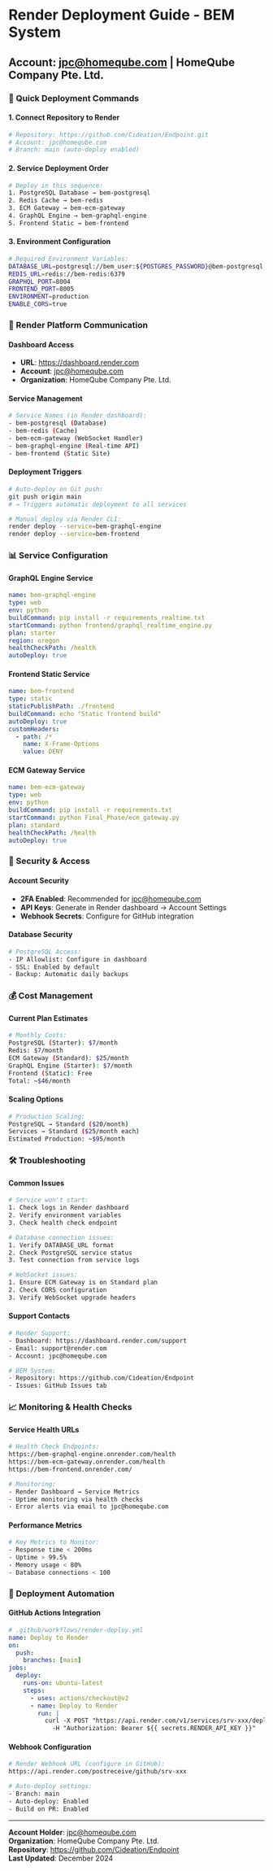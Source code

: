 # Render Deployment Guide - BEM System
## Account: jpc@homeqube.com | HomeQube Company Pte. Ltd.

### 🚀 Quick Deployment Commands

#### 1. **Connect Repository to Render**
```bash
# Repository: https://github.com/Cideation/Endpoint.git
# Account: jpc@homeqube.com
# Branch: main (auto-deploy enabled)
```

#### 2. **Service Deployment Order**
```bash
# Deploy in this sequence:
1. PostgreSQL Database → bem-postgresql
2. Redis Cache → bem-redis  
3. ECM Gateway → bem-ecm-gateway
4. GraphQL Engine → bem-graphql-engine
5. Frontend Static → bem-frontend
```

#### 3. **Environment Configuration**
```bash
# Required Environment Variables:
DATABASE_URL=postgresql://bem_user:${POSTGRES_PASSWORD}@bem-postgresql:5432/bem_production
REDIS_URL=redis://bem-redis:6379
GRAPHQL_PORT=8004
FRONTEND_PORT=8005
ENVIRONMENT=production
ENABLE_CORS=true
```

### 🔧 Render Platform Communication

#### **Dashboard Access**
- **URL**: https://dashboard.render.com
- **Account**: jpc@homeqube.com
- **Organization**: HomeQube Company Pte. Ltd.

#### **Service Management**
```bash
# Service Names (in Render dashboard):
- bem-postgresql (Database)
- bem-redis (Cache)
- bem-ecm-gateway (WebSocket Handler)
- bem-graphql-engine (Real-time API)
- bem-frontend (Static Site)
```

#### **Deployment Triggers**
```bash
# Auto-deploy on Git push:
git push origin main
# → Triggers automatic deployment to all services

# Manual deploy via Render CLI:
render deploy --service=bem-graphql-engine
render deploy --service=bem-frontend
```

### 📊 Service Configuration

#### **GraphQL Engine Service**
```yaml
name: bem-graphql-engine
type: web
env: python
buildCommand: pip install -r requirements_realtime.txt
startCommand: python frontend/graphql_realtime_engine.py
plan: starter
region: oregon
healthCheckPath: /health
autoDeploy: true
```

#### **Frontend Static Service**
```yaml
name: bem-frontend
type: static
staticPublishPath: ./frontend
buildCommand: echo "Static frontend build"
autoDeploy: true
customHeaders:
  - path: /*
    name: X-Frame-Options
    value: DENY
```

#### **ECM Gateway Service**
```yaml
name: bem-ecm-gateway
type: web
env: python
buildCommand: pip install -r requirements.txt
startCommand: python Final_Phase/ecm_gateway.py
plan: standard
healthCheckPath: /health
autoDeploy: true
```

### 🔐 Security & Access

#### **Account Security**
- **2FA Enabled**: Recommended for jpc@homeqube.com
- **API Keys**: Generate in Render dashboard → Account Settings
- **Webhook Secrets**: Configure for GitHub integration

#### **Database Security**
```bash
# PostgreSQL Access:
- IP Allowlist: Configure in dashboard
- SSL: Enabled by default
- Backup: Automatic daily backups
```

### 💰 Cost Management

#### **Current Plan Estimates**
```bash
# Monthly Costs:
PostgreSQL (Starter): $7/month
Redis: $7/month
ECM Gateway (Standard): $25/month
GraphQL Engine (Starter): $7/month
Frontend (Static): Free
Total: ~$46/month
```

#### **Scaling Options**
```bash
# Production Scaling:
PostgreSQL → Standard ($20/month)
Services → Standard ($25/month each)
Estimated Production: ~$95/month
```

### 🛠️ Troubleshooting

#### **Common Issues**
```bash
# Service won't start:
1. Check logs in Render dashboard
2. Verify environment variables
3. Check health check endpoint

# Database connection issues:
1. Verify DATABASE_URL format
2. Check PostgreSQL service status
3. Test connection from service logs

# WebSocket issues:
1. Ensure ECM Gateway is on Standard plan
2. Check CORS configuration
3. Verify WebSocket upgrade headers
```

#### **Support Contacts**
```bash
# Render Support:
- Dashboard: https://dashboard.render.com/support
- Email: support@render.com
- Account: jpc@homeqube.com

# BEM System:
- Repository: https://github.com/Cideation/Endpoint
- Issues: GitHub Issues tab
```

### 📈 Monitoring & Health Checks

#### **Service Health URLs**
```bash
# Health Check Endpoints:
https://bem-graphql-engine.onrender.com/health
https://bem-ecm-gateway.onrender.com/health
https://bem-frontend.onrender.com/

# Monitoring:
- Render Dashboard → Service Metrics
- Uptime monitoring via health checks
- Error alerts via email to jpc@homeqube.com
```

#### **Performance Metrics**
```bash
# Key Metrics to Monitor:
- Response time < 200ms
- Uptime > 99.5%
- Memory usage < 80%
- Database connections < 100
```

### 🚀 Deployment Automation

#### **GitHub Actions Integration**
```yaml
# .github/workflows/render-deploy.yml
name: Deploy to Render
on:
  push:
    branches: [main]
jobs:
  deploy:
    runs-on: ubuntu-latest
    steps:
      - uses: actions/checkout@v2
      - name: Deploy to Render
        run: |
          curl -X POST "https://api.render.com/v1/services/srv-xxx/deploys" \
            -H "Authorization: Bearer ${{ secrets.RENDER_API_KEY }}"
```

#### **Webhook Configuration**
```bash
# Render Webhook URL (configure in GitHub):
https://api.render.com/postreceive/github/srv-xxx

# Auto-deploy settings:
- Branch: main
- Auto-deploy: Enabled
- Build on PR: Enabled
```

---

**Account Holder**: jpc@homeqube.com  
**Organization**: HomeQube Company Pte. Ltd.  
**Repository**: https://github.com/Cideation/Endpoint  
**Last Updated**: December 2024 